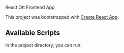 React Ott Frontend App

This project was bootstrapped with [Create React App](https://github.com/facebook/create-react-app).

## Available Scripts

In the project directory, you can run:


